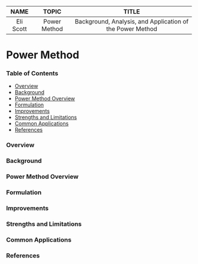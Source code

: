 |NAME     |TOPIC       |TITLE                                                    |
|:-------:|:----------:|:-------------------------------------------------------:|
|Eli Scott|Power Method|Background, Analysis, and Application of the Power Method|

# Power Method
### Table of Contents
* [Overview](#overview)
* [Background](#background)
* [Power Method Overview](#power-method-overview)
* [Formulation](#formulation)
* [Improvements](#improvements)
* [Strengths and Limitations](#strengths-and-limitations)
* [Common Applications](#common-applications)
* [References](#references)
### Overview

### Background

### Power Method Overview

### Formulation

### Improvements

### Strengths and Limitations

### Common Applications

### References
